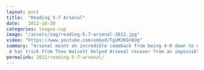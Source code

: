 ```yaml
---
layout: post
title:  "Reading 5-7 Arsenal"
date:   2012-10-30
categories: league-cup
image: "/assets/img/reading-5-7-arsenal-2012.jpg"
video: "https://www.youtube.com/embed/TgUMJKGnOUg"
summary: "Arsenal mount an incredible comeback from being 4-0 down to win 7-5 in extra time.
 A hat trick from Theo Walcott helped Arsenal recover from an impossible situation."
permalink: 2012/reading-5-7-arsenal/
---
```

